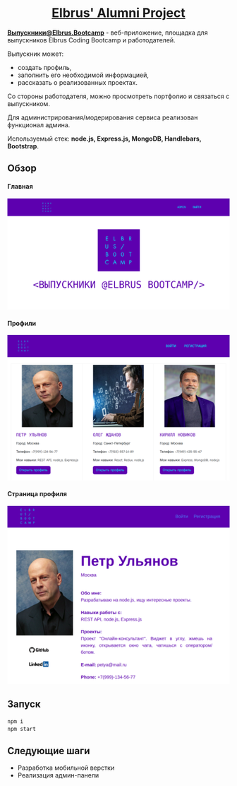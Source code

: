 # <h1 align="center"><a href="https://elbrus-alumni-project.herokuapp.com/">Elbrus' Alumni Project</a></h1>

**Выпускники@Elbrus.Bootcamp** - веб-приложение, площадка для выпускников Elbrus Coding Bootcamp и работодателей.

Выпускник может:
  * создать профиль,
  * заполнить его необходимой информацией,
  * рассказать о реализованных проектах. 
  
  Со стороны работодателя, можно просмотреть портфолио и связаться с выпускником.
  
  Для администрирования/модерирования сервиса реализован функционал админа.
  
  Используемый стек: **node.js, Express.js, MongoDB, Handlebars, Bootstrap**.

## Обзор
#### Главная
![Main Page](https://github.com/re-mark/elbrus-alumni-project/blob/master/readme-assets/mainpage.png)
#### Профили
![Profiles](https://github.com/re-mark/elbrus-alumni-project/blob/master/readme-assets/mainprof.png)
#### Страница профиля
![Profile Page](https://github.com/re-mark/elbrus-alumni-project/blob/master/readme-assets/profile.png)

## Запуск
```js
npm i 
npm start
```
## Следующие шаги
* Разработка мобильной верстки
* Реализация админ-панели
